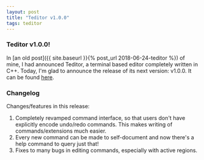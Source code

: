 ```yaml
---
layout: post
title: "Teditor v1.0.0"
tags: teditor
---
```


### Teditor v1.0.0!
In [an old post]({{ site.baseurl }}{% post_url 2018-06-24-teditor %}) of
mine, I had announced Teditor, a terminal based editor completely written in
C++. Today, I'm glad to announce the release of its next version: v1.0.0. It
can be found [here](https://github.com/teju85/teditor/releases/tag/1.0.0).

### Changelog
Changes/features in this release:
1. Completely revamped command interface, so that users don't have explicitly
   encode undo/redo commands. This makes writing of commands/extensions much
   easier.
2. Every new command can be made to self-document and now there's a help command
   to query just that!
3. Fixes to many bugs in editing commands, especially with active regions.
